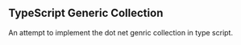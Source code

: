 ﻿## TypeScript Generic Collection
An attempt to implement the dot net genric collection in type script.